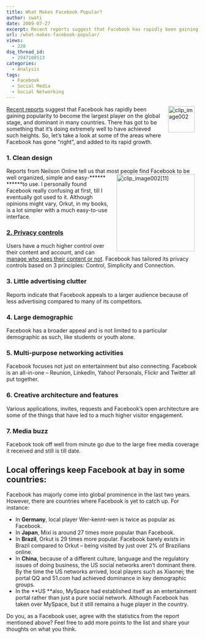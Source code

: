 ```yaml
---
title: What Makes Facebook Popular?
author: swati
date: 2009-07-27
excerpt: Recent reports suggest that Facebook has rapidly been gaining popularity to become the largest player on the global stage, and dominant in many countries. There has got to be something that it’s doing extremely well to have achieved such heights. So, let’s take a look at some of the areas where Facebook has gone “right”, and added to its rapid growth.
url: /what-makes-facebook-popular/
views:
  - 228
dsq_thread_id:
  - 2947100513
categories:
  - Analysis
tags:
  - Facebook
  - Social Media
  - Social Networking
---
```

<img class="alignright wp-image-53106" style="border: 0pt none; margin-left: 12px; margin-right: 12px;" src="http://cdn.devilsworkshop.org/files/2009/07/clip_image0023.jpg" alt="clip_image002" width="69" height="69" align="right" border="0" hspace="12" />[Recent reports][1] suggest that Facebook has rapidly been gaining popularity to become the largest player on the global stage, and dominant in many countries. There has got to be something that it’s doing extremely well to have achieved such heights. So, let’s take a look at some of the areas where Facebook has gone “right”, and added to its rapid growth.

### 1. Clean design

Reports from Neilson Online tell us that most people find Facebook to be well organized, simple and easy-******<img class="alignright" style="border: 0pt none; margin-left: 12px; margin-right: 12px;" src="http://cdn.devilsworkshop.org/files/2009/07/clip_image00211.jpg" alt="clip_image002[11]" width="204" height="201" align="right" border="0" hspace="12" />******to use. I personally found Facebook really confusing at first, till I eventually got used to it. Although opinions might vary, Orkut, in my books, is a lot simpler with a much easy-to-use interface.

### **[2. Privacy controls][2]**

Users have a much higher control over their content and account, and can [manage who sees their content or not][3]. Facebook has tailored its privacy controls based on 3 principles: Control, Simplicity and Connection.

### 3. Little advertising clutter

Reports indicate that Facebook appeals to a larger audience because of less advertising compared to many of its competitors.

### 4. Large demographic

Facebook has a broader appeal and is not limited to a particular demographic as such, like students or youth alone.

### 5. Multi-purpose networking activities

Facebook focuses not just on entertainment but also connecting. Facebook is an all-in-one &#8211; Reunion, LinkedIn, Yahoo! Personals, Flickr and Twitter all put together.

### 6. Creative architecture and features

Various applications, invites, requests and Facebook’s open architecture are some of the things that have led to a much higher visitor engagement.

### 7. Media buzz

Facebook took off well from minute go due to the large free media coverage it received and still is till date.

## Local offerings keep Facebook at bay in some countries:

Facebook has majorly come into global prominence in the last two years. However, there are countries where Facebook is yet to catch up. For instance:

  * In **Germany**, local player Wer-kennt-wen is twice as popular as Facebook.
  * In **Japan**, Mixi is around 27 times more popular than Facebook.
  * In **Brazil**, Orkut is 29 times more popular. Facebook barely exists in Brazil compared to Orkut – being visited by just over 2% of Brazilians online.
  * In **China**, because of a different culture, language and the regulatory issues of doing business, the US social networks aren’t dominant there. By the time the US networks arrived, local players such as Xiaonei; the portal QQ and 51.com had achieved dominance in key demographic groups.
  * In the **US **also, MySpace had established itself as an entertainment portal rather than just a pure social network. Although Facebook has taken over MySpace, but it still remains a huge player in the country.

Do you, as a Facebook user, agree with the statistics from the report mentioned above? Feel free to add more points to the list and share your thoughts on what you think.

 [1]: http://devilsworkshop.org/most-popular-social-networks-worldwide/
 [2]: http://devilsworkshop.org/facebook-to-simplify-privacy-contorls-give-more-control-over-content/
 [3]: http://devilsworkshop.org/new-privacy-controls-on-facebook-to-hide-updates-from-unwanted-audience/
